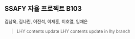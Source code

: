 ## SSAFY 자율 프로젝트 B103
김남욱, 김나린, 이진석, 이제훈, 이호열, 임채은


> LHY contents update
> LHY contents update in lhy branch
